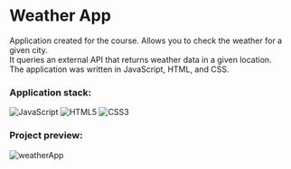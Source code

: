 # Weather App


Application created for the course. Allows you to check the weather for a given city. \
It queries an external API that returns weather data in a given location. \
The application was written in JavaScript, HTML, and CSS.

### Application stack:
![JavaScript](https://img.shields.io/badge/javascript-%23323330.svg?style=for-the-badge&logo=javascript&logoColor=%23F7DF1E)
![HTML5](https://img.shields.io/badge/html5-%23E34F26.svg?style=for-the-badge&logo=html5&logoColor=white)
![CSS3](https://img.shields.io/badge/css3-%231572B6.svg?style=for-the-badge&logo=css3&logoColor=white)


### Project preview:
![weatherApp](https://github.com/matthias2003/weatherApp/assets/56407111/e340beaa-ddf7-48c4-9590-254df9803c95)

